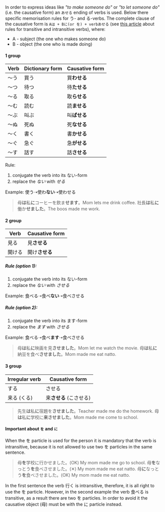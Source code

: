 In order to express ideas like *"to make someone do"* or *"to let someone do"* (i.e. the causative form) an `あせる` ending of verbs is used. Below there specific memorisation rules for う- and る-verbs.
The complete clause of the causative form is `Aは + Bに(or を) + verbあせる` (see [this article](194) about rules for transitive and intransitive verbs), where:
- A - subject (the one who makes someone do)
- B - object (the one who is made doing)

#### 1 group
|Verb|Dictionary form|Causative form|
|-|-|-|
|～う|買う|買**わせる**|
|～つ|待つ|待**たせる**|
|～る|取る|取**らせる**|
|～む|読む|読**ませる**|
|～ぶ|叫ぶ|叫**ばせる**|
|～ぬ|死ぬ|死**なせる**|
|～く|書く|書**かせる**|
|～ぐ|急ぐ|急**がせる**|
|～す|話す|話**させる**|

Rule:
1) conjugate the verb into its ない-form
2) replace the *ない* with *せる*

Example: 使う➝使わ**ない**➝使わせる
>母**は**私**に**コーヒーを飲ま**せます**。Mom lets me drink coffee.
>社長**は**私**に**働か**せました**。The boos made me work.

#### 2 group
|Verb|Causative form|
|-|-|
|見る|見**させる**|
|開ける|開け**させる**|

##### Rule (option 1):
1) conjugate the verb into its ない-form
2) replace the *ない* with *させる*

Example: 食べる➝食べ**ない**➝食べさせる

##### Rule (option 2):
1) conjugate the verb into its ます-form
2) replace the *ます* with *させる*

Example: 食べる➝食べ**ます**➝食べさせる

>母**は**私**に**映画を見**させました**。Mom let me watch the movie.
>母**は**私**に**納豆を食べ**させました**。Mom made me eat natto.

#### 3 group
|Irregular verb|Causative form|
|-|-|
|する|させる|
|来る (くる)|来**させる** (こさせる)|

>先生**は**私**に**宿題を**させました**。Teacher made me do the homework.
>母**は**私**に**学校に**来させました**。Mom made me come to school.

#### Important about `を` and `に`
When the を particle is used for the person it is mandatory that the verb is intransitive, because it is not allowed to use two を particles in the same sentence.

>母**を**学校に行かせました。(OK) My mom made me go to school.
>母**を**なっとう**を**食べさせました。(✕) My mom made me eat natto.
>母**に**なっとう**を**食べさせました。(OK) My mom made me eat natto.

In the first sentence the verb 行く is intransitive, therefore, it is all right to use the を particle. However, in the second example the verb 食べる is transitive, as a result there are two を particles. In order to avoid it the causative object (母) must be with the に particle instead.